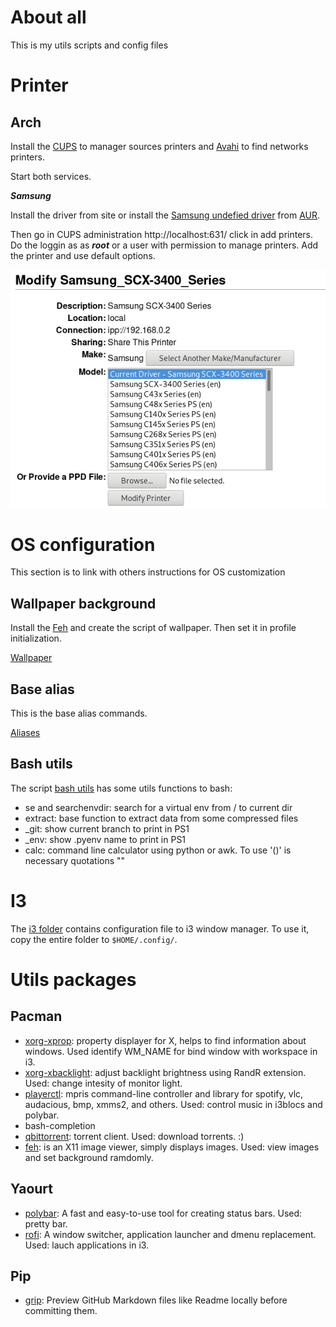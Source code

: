 # About all

This is my utils scripts and config files

# Printer

## Arch

Install the [CUPS](https://wiki.archlinux.org/index.php/CUPS#Configuration) to manager sources printers and [Avahi](https://wiki.archlinux.org/index.php/Avahi) to find networks printers.

Start both services.

***Samsung***

Install the driver from site or install the [Samsung undefied
driver](https://wiki.archlinux.org/index.php/CUPS/Printer-specific_problems#Samsung) from [AUR](https://aur.archlinux.org/packages/samsung-unified-driver/).

Then go in CUPS administration http://localhost:631/ click in add printers. Do
the loggin as as ***root*** or a user with permission to manage printers. Add
the printer and use default options.

![Drive printer selection](samsung_printer.png)

# OS configuration

This section is to link with others instructions for OS customization

## Wallpaper background

Install the [Feh](https://wiki.archlinux.org/index.php/feh) and create the
script of wallpaper. Then set it in profile initialization.

[Wallpaper](i3/wallpaper.sh)

## Base alias

This is the base alias commands.

[Aliases](.bash_alias)

## Bash utils

The script [bash utils](.bash_utils) has some utils functions to bash:

* se and searchenvdir: search for a virtual env from / to current dir
* extract: base function to extract data from some compressed files
* _git: show current branch to print in PS1
* _env: show .pyenv name to print in PS1
* calc: command line calculator using python or awk. To use '()' is necessary quotations ""

# I3

The [i3 folder](i3) contains configuration file to i3 window manager. To use it, copy the entire folder to `$HOME/.config/`.

# Utils packages

## Pacman

* [xorg-xprop](https://www.x.org/releases/X11R7.5/doc/man/man1/xprop.1.html):
  property displayer for X, helps to find information about windows. Used
  identify WM_NAME for bind window with workspace in i3.
* [xorg-xbacklight](https://www.x.org/archive/X11R7.5/doc/man/man1/xbacklight.1.html): adjust backlight brightness using RandR extension. Used: change intesity of monitor light.
* [playerctl](https://github.com/acrisci/playerctl): mpris command-line controller and library for spotify, vlc, audacious, bmp, xmms2, and others. Used: control music in i3blocs and polybar.
* bash-completion
* [qbittorrent](https://www.qbittorrent.org/): torrent client. Used: download
  torrents. :)
* [feh](https://feh.finalrewind.org/): is an X11 image viewer, simply displays images. Used: view images and set background ramdomly.

## Yaourt

* [polybar](https://github.com/jaagr/polybar): A fast and easy-to-use tool for creating status bars. Used: pretty bar.
* [rofi](https://github.com/DaveDavenport/rofi):  A window switcher, application launcher and dmenu replacement. Used: lauch applications in i3.


## Pip

* [grip](https://github.com/joeyespo/grip): Preview GitHub Markdown files like Readme locally before committing them.
